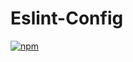 # Eslint-Config
[![npm](https://img.shields.io/npm/v/@sokkuri/eslint-config.svg)](https://www.npmjs.com/package/@sokkuri/eslint-config)
